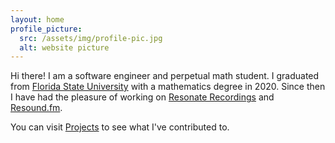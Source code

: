 ```yaml
---
layout: home
profile_picture:
  src: /assets/img/profile-pic.jpg
  alt: website picture
---
```


<p>
  Hi there! I am a software engineer and perpetual math student. I graduated from <a href="https://www.math.fsu.edu/" target="_blank">Florida State University</a> with a mathematics degree in 2020. Since then I have had the pleasure of working on <a href="https://resonaterecordings.com" target="_blank">Resonate Recordings</a> and <a href="https://resound.fm/" target="_blank">Resound.fm</a>.
</p>

<p>
  You can visit <a href="/projects">Projects</a> to see what I've contributed to.
</p>
